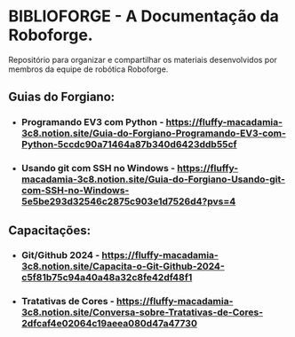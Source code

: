 # BIBLIOFORGE - A Documentação da Roboforge.

Repositório para organizar e compartilhar os materiais desenvolvidos por membros da equipe de robótica Roboforge.

## Guias do Forgiano:
- ### Programando EV3 com Python - https://fluffy-macadamia-3c8.notion.site/Guia-do-Forgiano-Programando-EV3-com-Python-5ccdc90a71464a87b340d6423ddb55cf
- ### Usando git com SSH no Windows - https://fluffy-macadamia-3c8.notion.site/Guia-do-Forgiano-Usando-git-com-SSH-no-Windows-5e5be293d32546c2875c903e1d7526d4?pvs=4

## Capacitações:
- ### Git/Github 2024 - https://fluffy-macadamia-3c8.notion.site/Capacita-o-Git-Github-2024-c5f81b75c94a40a48a32c8fe42df48f1
- ### Tratativas de Cores - https://fluffy-macadamia-3c8.notion.site/Conversa-sobre-Tratativas-de-Cores-2dfcaf4e02064c19aeea080d47a47730
